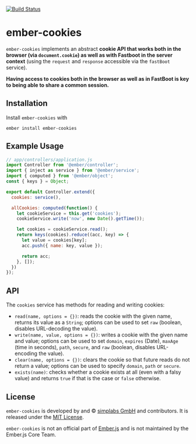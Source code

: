 [![Build Status](https://travis-ci.org/simplabs/ember-cookies.svg?branch=master)](https://travis-ci.org/simplabs/ember-cookies)

# ember-cookies

`ember-cookies` implements an abstract __cookie API that works both in the
browser (via `document.cookie`) as well as with Fastboot in the server
context__ (using the `request` and `response` accessible via the `fastBoot`
service).

__Having access to cookies both in the browser as well as in FastBoot is key to
being able to share a common session.__

## Installation

Install `ember-cookies` with

`ember install ember-cookies`

## Example Usage

```js
// app/controllers/application.js
import Controller from '@ember/controller';
import { inject as service } from '@ember/service';
import { computed } from '@ember/object';
const { keys } = Object;

export default Controller.extend({
  cookies: service(),

  allCookies: computed(function() {
    let cookieService = this.get('cookies');
    cookieService.write('now', new Date().getTime());

    let cookies = cookieService.read();
    return keys(cookies).reduce((acc, key) => {
      let value = cookies[key];
      acc.push({ name: key, value });

      return acc;
    }, []);
  })
});
```

## API

The `cookies` service has methods for reading and writing cookies:

* `read(name, options = {})`: reads the cookie with the given name, returns its
  value as a `String`; options can be used to set `raw` (boolean, disables
  URL-decoding the value).
* `write(name, value, options = {})`: writes a cookie with the given name and
  value; options can be used to set `domain`, `expires` (Date), `maxAge` (time
  in seconds), `path`, `secure`, and `raw` (boolean, disables URL-encoding the
  value).
* `clear(name, options = {})`: clears the cookie so that future reads do not
  return a value; options can be used to specify `domain`, `path` or `secure`.
* `exists(name)`: checks whether a cookie exists at all (even with a falsy
  value) and returns `true` if that is the case or `false` otherwise.

## License

`ember-cookies` is developed by and &copy;
[simplabs GmbH](http://simplabs.com) and contributors. It is released under the
[MIT License](https://github.com/simplabs/ember-simple-auth/blob/master/LICENSE).

`ember-cookies` is not an official part of [Ember.js](http://emberjs.com) and
is not maintained by the Ember.js Core Team.
